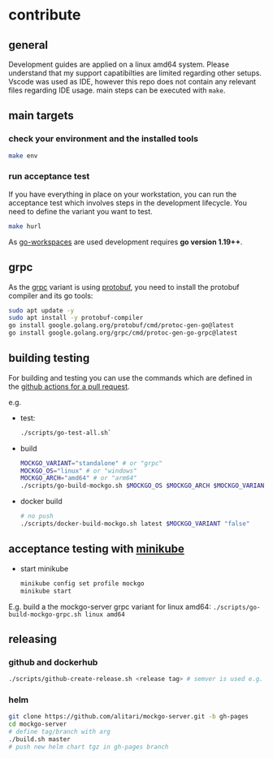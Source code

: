 # contribute

## general

Development guides are applied on a linux amd64 system. Please understand that my support capatibilties are limited regarding other setups. Vscode was used as IDE, however this repo does not contain any relevant files regarding IDE usage.
main steps can be executed with `make`.

## main targets

### check your environment and the installed tools

```sh
make env
```

### run acceptance test

If you have everything in place on your workstation, you can run the acceptance test which involves steps in the development lifecycle. You need to define the variant you want to test.

```sh
make hurl 
```



As [go-workspaces](https://go.dev/blog/get-familiar-with-workspaces) are used development requires **go version 1.19++**.

## grpc

As the [grpc]() variant is using [protobuf](https://developers.google.com/protocol-buffers), you need to install the protobuf compiler and its go tools:

```bash
sudo apt update -y
sudo apt install -y protobuf-compiler
go install google.golang.org/protobuf/cmd/protoc-gen-go@latest
go install google.golang.org/grpc/cmd/protoc-gen-go-grpc@latest
```

## building testing 

For building and testing you can use the commands which are defined in the [github actions for a pull request](.github/workflows/workflow.yml).

e.g. 

- test: 
     ```bash
     ./scripts/go-test-all.sh`
     ```
- build
     ```bash
     MOCKGO_VARIANT="standalone" # or "grpc"
     MOCKGO_OS="linux" # or "windows"
     MOCKGO_ARCH="amd64" # or "arm64"
     ./scripts/go-build-mockgo.sh $MOCKGO_OS $MOCKGO_ARCH $MOCKGO_VARIANT norelease
    ```
- docker build
     ```bash
     # no push
     ./scripts/docker-build-mockgo.sh latest $MOCKGO_VARIANT "false"
    ```
## acceptance testing with [minikube](https://minikube.sigs.k8s.io/docs/)

- start minikube
    ```bash
    minikube config set profile mockgo
    minikube start
    ```





E.g. build a the mockgo-server grpc variant for linux amd64: `./scripts/go-build-mockgo-grpc.sh linux amd64`

## releasing

### github and dockerhub

```bash
./scripts/github-create-release.sh <release tag> # semver is used e.g. ( "v0.0.1")
```
### helm

```bash
git clone https://github.com/alitari/mockgo-server.git -b gh-pages
cd mockgo-server
# define tag/branch with arg
./build.sh master
# push new helm chart tgz in gh-pages branch
```
